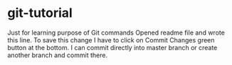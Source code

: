 # git-tutorial
Just for learning purpose of Git commands
Opened readme file and wrote this line. To save this change I have to click on Commit Changes green button at the bottom.
I can commit directly into master branch or create another branch and commit there.
